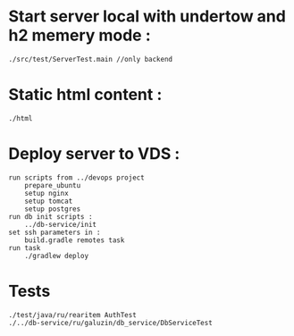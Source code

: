 # Start server local with undertow and h2 memery mode :  
    ./src/test/ServerTest.main //only backend  
# Static html content :  
    ./html  
# Deploy server to VDS :  
    run scripts from ../devops project  
        prepare_ubuntu  
        setup nginx  
        setup tomcat  
        setup postgres  
    run db init scripts :  
        ../db-service/init  
    set ssh parameters in :  
        build.gradle remotes task  
    run task  
        ./gradlew deploy  
  
# Tests  
    ./test/java/ru/rearitem AuthTest  
    ./../db-service/ru/galuzin/db_service/DbServiceTest  
  
